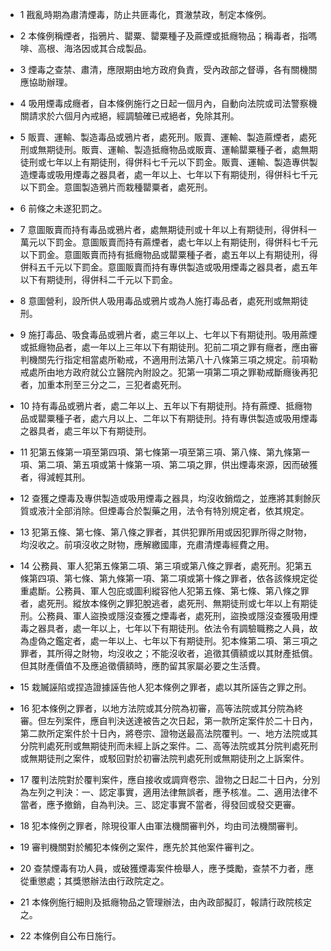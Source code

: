 * 1 戡亂時期為肅清煙毒，防止共匪毒化，貫澈禁政，制定本條例。

* 2 本條例稱煙者，指鴉片、罌粟、罌粟種子及&#34100;煙或抵癮物品；稱毒者，指嗎啡、高根、海洛因或其合成製品。

* 3 煙毒之查禁、肅清，應限期由地方政府負責，受內政部之督導，各有關機關應協助辦理。

* 4 吸用煙毒成癮者，自本條例施行之日起一個月內，自動向法院或司法警察機關請求於六個月內戒絕，經調驗確已戒絕者，免除其刑。

* 5 販賣、運輸、製造毒品或鴉片者，處死刑。販賣、運輸、製造&#34100;煙者，處死刑或無期徒刑。販賣、運輸、製造抵癮物品或販賣、運輸罌粟種子者，處無期徒刑或七年以上有期徒刑，得併科七千元以下罰金。販賣、運輸、製造專供製造煙毒或吸用煙毒之器具者，處一年以上、七年以下有期徒刑，得併科七千元以下罰金。意圖製造鴉片而栽種罌粟者，處死刑。

* 6 前條之未遂犯罰之。

* 7 意圖販賣而持有毒品或鴉片者，處無期徒刑或十年以上有期徒刑，得併科一萬元以下罰金。意圖販賣而持有&#34100;煙者，處七年以上有期徒刑，得併科七千元以下罰金。意圖販賣而持有抵癮物品或罌粟種子者，處五年以上有期徒刑，得併科五千元以下罰金。意圖販賣而持有專供製造或吸用煙毒之器具者，處五年以下有期徒刑，得併科二千元以下罰金。

* 8 意圖營利，設所供人吸用毒品或鴉片或為人施打毒品者，處死刑或無期徒刑。

* 9 施打毒品、吸食毒品或鴉片者，處三年以上、七年以下有期徒刑。吸用&#34100;煙或抵癮物品者，處一年以上三年以下有期徒刑。犯前二項之罪有癮者，應由審判機關先行指定相當處所勒戒，不適用刑法第八十八條第三項之規定。前項勒戒處所由地方政府就公立醫院內附設之。犯第一項第二項之罪勒戒斷癮後再犯者，加重本刑至三分之二，三犯者處死刑。

* 10 持有毒品或鴉片者，處二年以上、五年以下有期徒刑。持有&#34100;煙、抵癮物品或罌粟種子者，處六月以上、二年以下有期徒刑。持有專供製造或吸用煙毒之器具者，處三年以下有期徒刑。

* 11 犯第五條第一項至第四項、第七條第一項至第三項、第八條、第九條第一項、第二項、第五項或第十條第一項、第二項之罪，供出煙毒來源，因而破獲者，得減輕其刑。

* 12 查獲之煙毒及專供製造或吸用煙毒之器具，均沒收銷燬之，並應將其剩餘灰質或液汁全部消除。但煙毒合於製藥之用，法令有特別規定者，依其規定。

* 13 犯第五條、第七條、第八條之罪者，其供犯罪所用或因犯罪所得之財物，均沒收之。前項沒收之財物，應解繳國庫，充肅清煙毒經費之用。

* 14 公務員、軍人犯第五條第二項、第三項或第八條之罪者，處死刑。犯第五條第四項、第七條、第九條第一項、第二項或第十條之罪者，依各該條規定從重處斷。公務員、軍人包庇或圖利縱容他人犯第五條、第七條、第八條之罪者，處死刑。縱放本條例之罪犯脫逃者，處死刑、無期徒刑或七年以上有期徒刑。公務員、軍人盜換或隱沒查獲之煙毒者，處死刑，盜換或隱沒查獲吸用煙毒之器具者，處一年以上，七年以下有期徒刑。依法令有調驗職務之人員，故為虛偽之鑑定者，處一年以上、七年以下有期徒刑。犯本條第二項、第三項之罪者，其所得之財物，均沒收之；不能沒收者，追徵其價額或以其財產抵償。但其財產價值不及應追徵價額時，應酌留其家屬必要之生活費。

* 15 栽贓誣陷或捏造證據誣告他人犯本條例之罪者，處以其所誣告之罪之刑。

* 16 犯本條例之罪者，以地方法院或其分院為初審，高等法院或其分院為終審。但左列案件，應自判決送達被告之次日起，第一款所定案件於二十日內，第二款所定案件於十日內，將卷宗、證物送最高法院覆判。一、地方法院或其分院判處死刑或無期徒刑而未經上訴之案件。二、高等法院或其分院判處死刑或無期徒刑之案件，或駁回對於初審法院判處死刑或無期徒刑之上訴案件。

* 17 覆判法院對於覆判案件，應自接收或調齊卷宗、證物之日起二十日內，分別為左列之判決：一、認定事實，適用法律無誤者，應予核准。二、適用法律不當者，應予撤銷，自為判決。三、認定事實不當者，得發回或發交更審。

* 18 犯本條例之罪者，除現役軍人由軍法機關審判外，均由司法機關審判。

* 19 審判機關對於觸犯本條例之案件，應先於其他案件審判之。

* 20 查禁煙毒有功人員，或破獲煙毒案件檢舉人，應予獎勵，查禁不力者，應從重懲處；其獎懲辦法由行政院定之。

* 21 本條例施行細則及抵癮物品之管理辦法，由內政部擬訂，報請行政院核定之。

* 22 本條例自公布日施行。


